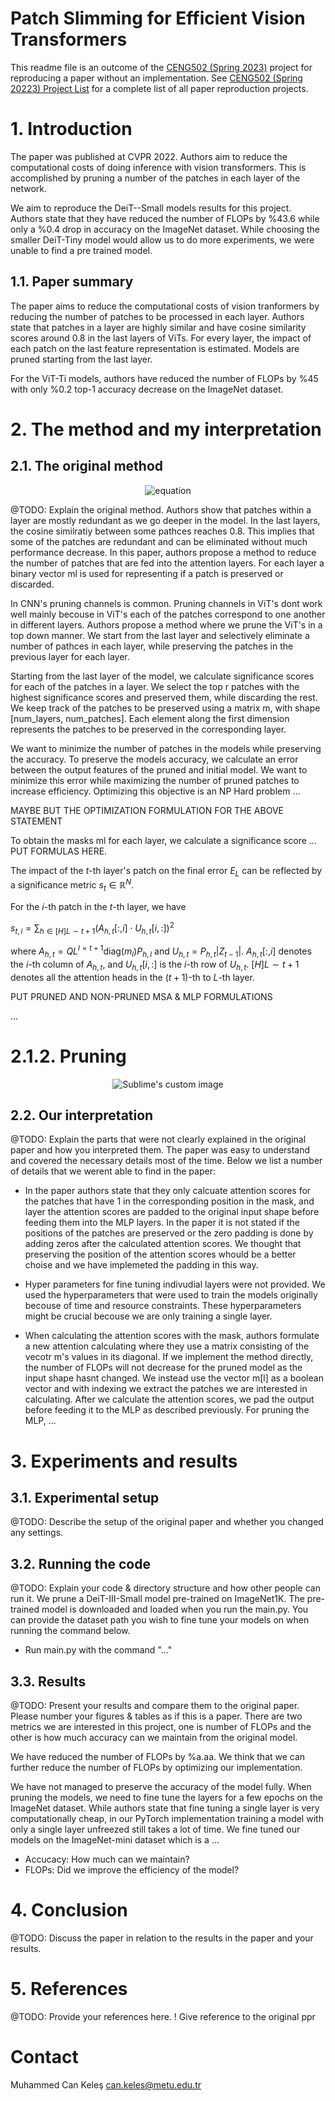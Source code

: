 # Patch Slimming for Efficient Vision Transformers

This readme file is an outcome of the [CENG502 (Spring 2023)](https://ceng.metu.edu.tr/~skalkan/ADL/) project for reproducing a paper without an implementation. See [CENG502 (Spring 20223) Project List](https://github.com/CENG502-Projects/CENG502-Spring2023) for a complete list of all paper reproduction projects.

# 1. Introduction

The paper was published at CVPR 2022. Authors aim to reduce the computational costs of doing inference with vision transformers. This is accomplished by pruning a number of the patches in each layer of the network.

We aim to reproduce the DeiT--Small models results for this project. Authors state that they have reduced the number of FLOPs by %43.6 while only a %0.4 drop in accuracy on the ImageNet dataset. While choosing the smaller DeiT-Tiny model would allow us to do more experiments, we were unable to find a pre trained model.

## 1.1. Paper summary

The paper aims to reduce the computational costs of vision tranformers by reducing the number of patches to be processed in each layer. Authors state that patches in a layer are highly similar and have cosine similarity scores around 0.8 in the last layers of ViTs. For every layer, the impact of each patch on the last feature representation is estimated. Models are pruned starting from the last layer.

For the ViT-Ti models, authors have reduced the number of FLOPs by %45 with only %0.2 top-1 accuracy decrease on the ImageNet dataset.

# 2. The method and my interpretation

## 2.1. The original method


<div align="center">

![equation](https://latex.codecogs.com/svg.latex?\text{MSA}(Z_l)%20=%20\text{Concat}_h%20\left(%20\sum_{h=1}^H%20P_{hl}%20V_{hl}%20\right)%20\mathbf{W}_o^l%20=%20\sum_{h=1}^H%20P_{hl}%20Z_{l-1}%20\mathbf{W}_{hv}%20\mathbf{W}_o^l)

</div>


@TODO: Explain the original method.
Authors show that patches within a layer are mostly redundant as we go deeper in the model. In the last layers, the cosine similratiy between some pathces reaches 0.8. This implies that some of the patches are redundant and can be eliminated without much performance decrease. In this paper, authors propose a method to reduce the number of patches that are fed into the attention layers. For each layer a binary vector ml is used for representing if a patch is preserved or discarded.

In CNN's pruning channels is common. Pruning channels in ViT's dont work well mainly becouse in ViT's each of the patches correspond to one another in different layers. Authors propose a method where we prune the ViT's in a top down manner. We start from the last layer and selectively eliminate a number of pathces in each layer, while preserving the patches in the previous layer for each layer.

Starting from the last layer of the model, we calculate significance scores for each of the patches in a layer. We select the top r patches with the highest significance scores and preserved them, while discarding the rest. We keep track of the patches to be preserved using a matrix m, with shape [num_layers, num_patches]. Each element along the first dimension represents the patches to be preserved in the corresponding layer.

We want to minimize the number of patches in the models while preserving the accuracy. To preserve the models accuracy, we calculate an error between the output features of the pruned and initial model. We want to minimize this error while maximizing the number of pruned patches to increase efficiency. Optimizing this objective is an NP Hard problem ...

MAYBE BUT THE OPTIMIZATION FORMULATION FOR THE ABOVE STATEMENT

To obtain the masks ml for each layer, we calculate a significance score ... PUT FORMULAS HERE.

The impact of the $t$-th layer's patch on the final error $E_L$ can be reflected by a significance metric $s_t \in \mathbb{R}^N$.

For the $i$-th patch in the $t$-th layer, we have

$s_{t,i} = \sum_{h \in [H]L \sim t+1} (A_{h,t}[:, i] \cdot U_{h,t}[i, :])^2$

where $A_{h,t} = QL^{l=t+1} \text{diag}(m_l)P_{h,l}$ and $U_{h,t} = P_{h,t}|Z_{t-1}|$.
$A_{h,t}[:,i]$ denotes the $i$-th column of $A_{h,t}$, and $U_{h,t}[i,:]$ is the $i$-th row of $U_{h,t}$.
$[H]L \sim t+1$ denotes all the attention heads in the $(t + 1)$-th to $L$-th layer.


PUT PRUNED AND NON-PRUNED MSA & MLP FORMULATIONS

...

# 2.1.2. Pruning

<p align="center">
  <img src="https://github.com/CanKeles5/CENG502-Spring2023/assets/52157220/bb97de7a-14ff-4ae3-b37b-1dd49aa7346f" alt="Sublime's custom image"/>
</p>


## 2.2. Our interpretation 

@TODO: Explain the parts that were not clearly explained in the original paper and how you interpreted them.
The paper was easy to understand and covered the necessary details most of the time. Below we list a number of details that we werent able to find in the paper:

- In the paper authors state that they only calcuate attention scores for the patches that have 1 in the corresponding position in the mask, and layer the attention scores are padded to the original input shape before feeding them into the MLP layers. In the paper it is not stated if the positions of the patches are preserved or the zero padding is done by adding zeros after the calculated attention scores. We thought that preserving the position of the attention scores whould be a better choise and we have implemeted the padding in this way.

- Hyper parameters for fine tuning indivudial layers were not provided. We used the hyperparameters that were used to train the models originally becouse of time and resource constraints. These hyperparameters might be crucial becouse we are only training a single layer.

- When calculating the attention scores with the mask, authors formulate a new attention calculating where they use a matrix consisting of the vecotr m's values in its diagonal. If we implement the method directly, the number of FLOPs will not decrease for the pruned model as the input shape hasnt changed. We instead use the vector m[l] as a boolean vector and with indexing we extract the patches we are interested in calculating. After we calculate the attention scores, we pad the output before feeding it to the MLP as described previously. For pruning the MLP, ...

# 3. Experiments and results
## 3.1. Experimental setup

@TODO: Describe the setup of the original paper and whether you changed any settings.

## 3.2. Running the code

@TODO: Explain your code & directory structure and how other people can run it.
We prune a DeiT-III-Small model pre-trained on ImageNet1K. The pre-trained model is downloaded and loaded when you run the main.py. You can provide the dataset path you wish to fine tune your models on when running the command below.

- Run main.py with the command "..."
## 3.3. Results

@TODO: Present your results and compare them to the original paper. Please number your figures & tables as if this is a paper.
There are two metrics we are interested in this project, one is number of FLOPs and the other is how much accuracy can we maintain from the original model.

We have reduced the number of FLOPs by %a.aa. We think that we can further reduce the number of FLOPs by optimizing our implementation.

We have not managed to preserve the accuracy of the model fully. When pruning the models, we need to fine tune the layers for a few epochs on the ImageNet dataset. While authors state that fine tuning a single layer is very computationally cheap, in our PyTorch implementation training a model with only a single layer unfreezed still takes a lot of time. We fine tuned our models on the ImageNet-mini dataset which is a ...

- Accucacy: How much can we maintain?
- FLOPs: Did we improve the efficiency of the model?

# 4. Conclusion

@TODO: Discuss the paper in relation to the results in the paper and your results.

# 5. References

@TODO: Provide your references here.
! Give reference to the original ppr

# Contact
Muhammed Can Keleş can.keles@metu.edu.tr
